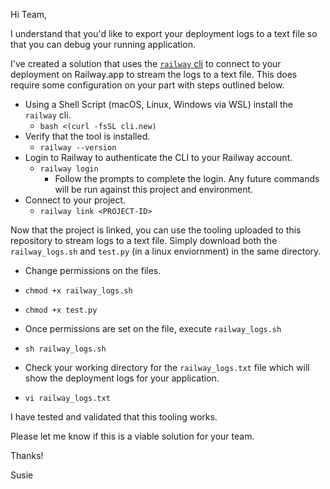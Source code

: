 Hi Team, 

I understand that you'd like to export your deployment logs to a text file so that you can debug your running application. 

I've created a solution that uses the [`railway` cli](https://docs.railway.app/develop/cli) to connect to your deployment on Railway.app to stream the logs to a text file. This does require some configuration on your part with steps outlined below.

* Using a Shell Script (macOS, Linux, Windows via WSL) install the `railway` cli.  
  * `bash <(curl -fsSL cli.new)`
* Verify that the tool is installed.
  * `railway --version`
* Login to Railway to authenticate the CLI to your Railway account.
  * `railway login`
    * Follow the prompts to complete the login. Any future commands will be run against this project and environment.
* Connect to your project.
  * `railway link <PROJECT-ID>`

Now that the project is linked, you can use the tooling uploaded to this repository to stream logs to a text file. Simply download both the `railway_logs.sh` and `test.py` (in a linux enviornment) in the same directory.

* Change permissions on the files.
 * `chmod +x railway_logs.sh`
 * `chmod +x test.py`

* Once permissions are set on the file, execute `railway_logs.sh`
 * `sh railway_logs.sh`
* Check your working directory for the `railway_logs.txt` file which will show the deployment logs for your application.
* `vi railway_logs.txt`

I have tested and validated that this tooling works.

Please let me know if this is a viable solution for your team.

Thanks!

Susie

